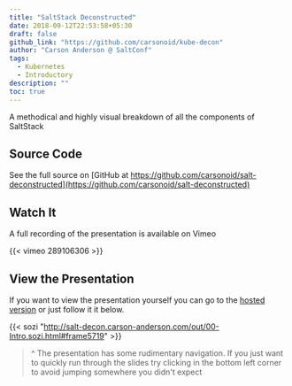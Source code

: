 ```yaml
---
title: "SaltStack Deconstructed"
date: 2018-09-12T22:53:58+05:30
draft: false
github_link: "https://github.com/carsonoid/kube-decon"
author: "Carson Anderson @ SaltConf"
tags:
  - Kubernetes
  - Introductory
description: ""
toc: true
---
```


A methodical and highly visual breakdown of all the components of SaltStack

<!--more-->

## Source Code

See the full source on [GitHub at https://github.com/carsonoid/salt-deconstructed](https://github.com/carsonoid/salt-deconstructed)

## Watch It

A full recording of the presentation is available on Vimeo

{{< vimeo 289106306 >}}

## View the Presentation

If you want to view the presentation yourself you can go to the [hosted version](http://salt-decon.carson-anderson.com/out/00-Intro.sozi.html#frame5719) or just follow it it below.

{{< sozi "http://salt-decon.carson-anderson.com/out/00-Intro.sozi.html#frame5719" >}}

> ^ The presentation has some rudimentary navigation. If you just want to quickly run through the slides try clicking in the bottom left corner to avoid jumping
> somewhere you didn't expect
